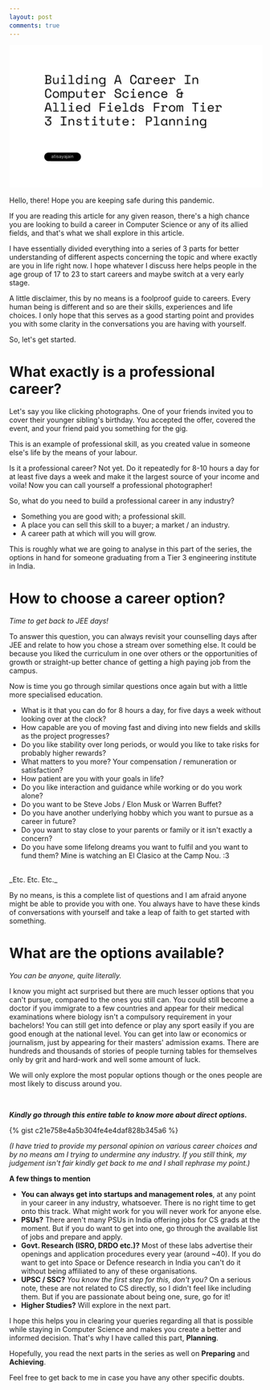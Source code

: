 ```yaml
---
layout: post
comments: true
---
```


![Building A Career In Computer Science & Allied Fields From Tier 3 Institute: Planning - Header](../assets/images/building-career-in-cs-1.jpg)

Hello, there! Hope you are keeping safe during this pandemic.

If you are reading this article for any given reason, there's a high chance you are looking to build a career in Computer Science or any of its allied fields, and that's what we shall explore in this article.

I have essentially divided everything into a series of 3 parts for better understanding of different aspects concerning the topic and where exactly are you in life right now. I hope whatever I discuss here helps people in the age group of 17 to 23 to start careers and maybe switch at a very early stage.

A little disclaimer, this by no means is a foolproof guide to careers. Every human being is different and so are their skills, experiences and life choices. I only hope that this serves as a good starting point and provides you with some clarity in the conversations you are having with yourself.

So, let's get started.

# What exactly is a professional career?
Let's say you like clicking photographs. One of your friends invited you to cover their younger sibling's birthday. You accepted the offer, covered the event, and your friend paid you something for the gig. 

This is an example of professional skill, as you created value in someone else's life by the means of your labour. 

Is it a professional career? Not yet. Do it repeatedly for 8-10 hours a day for at least five days a week and make it the largest source of your income and voila! Now you can call yourself a professional photographer!

So, what do you need to build a professional career in any industry?
* Something you are good with; a professional skill.
* A place you can sell this skill to a buyer; a market / an industry.
* A career path at which will you will grow.

This is roughly what we are going to analyse in this part of the series, the options in hand for someone graduating from a Tier 3 engineering institute in India.

# How to choose a career option?

_Time to get back to JEE days!_

To answer this question, you can always revisit your counselling days after JEE and relate to how you chose a stream over something else. It could be because you liked the curriculum in one over others or the opportunities of growth or straight-up better chance of getting a high paying job from the campus.

Now is time you go through similar questions once again but with a little more specialised education.
* What is it that you can do for 8 hours a day, for five days a week without looking over at the clock?
* How capable are you of moving fast and diving into new fields and skills as the project progresses?
* Do you like stability over long periods, or would you like to take risks for probably higher rewards?
* What matters to you more? Your compensation / remuneration or satisfaction?
* How patient are you with your goals in life?
* Do you like interaction and guidance while working or do you work alone?
* Do you want to be Steve Jobs / Elon Musk or Warren Buffet?
* Do you have another underlying hobby which you want to pursue as a career in future?
* Do you want to stay close to your parents or family or it isn't exactly a concern?
* Do you have some lifelong dreams you want to fulfil and you want to fund them? Mine is watching an El Clasico at the Camp Nou. :3
<br/>
_Etc. Etc. Etc._

By no means, is this a complete list of questions and I am afraid anyone might be able to provide you with one. You always have to have these kinds of conversations with yourself and take a leap of faith to get started with something.

# What are the options available?

_You can be anyone, quite literally._

I know you might act surprised but there are much lesser options that you can't pursue, compared to the ones you still can. You could still become a doctor if you immigrate to a few countries and appear for their medical examinations where biology isn't a compulsory requirement in your bachelors! You can still get into defence or play any sport easily if you are good enough at the national level. You can get into law or economics or journalism, just by appearing for their masters' admission exams. There are hundreds and thousands of stories of people turning tables for themselves only by grit and hard-work and well some amount of luck.

We will only explore the most popular options though or the ones people are most likely to discuss around you.  

<br/>

**_Kindly go through this entire table to know more about direct options._**

{% gist c21e758e4a5b304fe4e4daf828b345a6 %}

_(I have tried to provide my personal opinion on various career choices and by no means am I trying to undermine any industry. If you still think, my judgement isn't fair kindly get back to me and I shall rephrase my point.)_

**A few things to mention**
* **You can always get into startups and management roles**, at any point in your career in any industry, whatsoever. There is no right time to get onto this track. What might work for you will never work for anyone else.
* **PSUs?** There aren't many PSUs in India offering jobs for CS grads at the moment. But if you do want to get into one, go through the available list of jobs and prepare and apply.
* **Govt. Research (ISRO, DRDO etc.)?** Most of these labs advertise their openings and application procedures every year (around ~40). If you do want to get into Space or Defence research in India you can't do it without being affiliated to any of these organisations.
* **UPSC / SSC?** _You know the first step for this, don't you?_ On a serious note, these are not related to CS directly, so I didn't feel like including them. But if you are passionate about being one, sure, go for it!
* **Higher Studies?** Will explore in the next part.

I hope this helps you in clearing your queries regarding all that is possible while staying in Computer Science and makes you create a better and informed decision. That's why I have called this part, **Planning**.

Hopefully, you read the next parts in the series as well on **Preparing** and **Achieving**.

Feel free to get back to me in case you have any other specific doubts.
